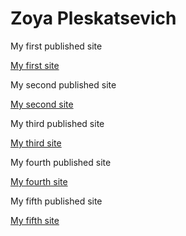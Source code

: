 

# Zoya Pleskatsevich
My first published site

[My first site](https://izofiya.github.io/FirstSite/ "My first site")

My second published site

[My second site](https://izofiya.github.io/siteAboutCuisines/ "My second site")

My third published site

[My third site](https://izofiya.github.io/clouds/ "My third site")

My fourth published site

[My fourth site](https://izofiya.github.io/siteAboutGirlAndDog/ "My fourth site")

My fifth published site

[My fifth site](https://izofiya.github.io/siteAboutGirlAndDog/ "My fourth site")
